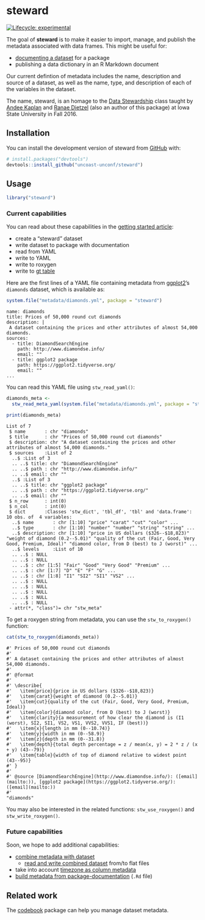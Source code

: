 
<!-- README.md is generated from README.Rmd. Please edit that file -->

# steward

<!-- badges: start -->

[![Lifecycle:
experimental](https://img.shields.io/badge/lifecycle-experimental-orange.svg)](https://www.tidyverse.org/lifecycle/#experimental)
<!-- badges: end -->

The goal of **steward** is to make it easier to import, manage, and
publish the metadata associated with data frames. This might be useful
for:

  - [documenting a
    dataset](https://r-pkgs.org/data.html#documenting-data) for a
    package
  - publishing a data dictionary in an R Markdown document

Our current defintion of metadata includes the name, description and
source of a dataset, as well as the name, type, and description of each
of the variables in the dataset.

The name, steward, is an homage to the [Data
Stewardship](http://agron590-isu.github.io/) class taught by [Andee
Kaplan](https://github.com/andeek) and [Ranae
Dietzel](https://github.com/ranae) (also an author of this package) at
Iowa State University in Fall 2016.

## Installation

You can install the development version of steward from
[GitHub](https://github.com/uncoast-unconf/steward) with:

``` r
# install.packages("devtools")
devtools::install_github("uncoast-unconf/steward")
```

## Usage

``` r
library("steward")
```

### Current capabilities

You can read about these capabilities in the [getting started
article](https://uncoast-unconf.github.io/steward/articles/steward.html):

  - create a “steward” dataset
  - write dataset to package with documentation
  - read from YAML
  - write to YAML
  - write to roxygen
  - write to [gt table](https://gt.rstudio.com)

Here are the first lines of a YAML file containing metadata from
[ggplot2](http://ggplot2.tidyverse.org)’s `diamonds` dataset, which is
available as:

``` r
system.file("metadata/diamonds.yml", package = "steward")
```

    name: diamonds
    title: Prices of 50,000 round cut diamonds
    description: |
     A dataset containing the prices and other attributes of almost 54,000 diamonds.
    sources:
      - title: DiamondSearchEngine
        path: http://www.diamondse.info/
        email: ""
      - title: ggplot2 package
        path: https://ggplot2.tidyverse.org/
        email: ""
    ...

You can read this YAML file using `stw_read_yaml()`:

``` r
diamonds_meta <-
  stw_read_meta_yaml(system.file("metadata/diamonds.yml", package = "steward"))

print(diamonds_meta)
```

    List of 7
     $ name       : chr "diamonds"
     $ title      : chr "Prices of 50,000 round cut diamonds"
     $ description: chr "A dataset containing the prices and other attributes of almost 54,000 diamonds."
     $ sources    :List of 2
      ..$ :List of 3
      .. ..$ title: chr "DiamondSearchEngine"
      .. ..$ path : chr "http://www.diamondse.info/"
      .. ..$ email: chr ""
      ..$ :List of 3
      .. ..$ title: chr "ggplot2 package"
      .. ..$ path : chr "https://ggplot2.tidyverse.org/"
      .. ..$ email: chr ""
     $ n_row      : int(0) 
     $ n_col      : int(0) 
     $ dict       :Classes 'stw_dict', 'tbl_df', 'tbl' and 'data.frame':    10 obs. of  4 variables:
      ..$ name       : chr [1:10] "price" "carat" "cut" "color" ...
      ..$ type       : chr [1:10] "number" "number" "string" "string" ...
      ..$ description: chr [1:10] "price in US dollars ($326--$18,823)" "weight of diamond (0.2--5.01)" "quality of the cut (Fair, Good, Very Good, Premium, Ideal)" "diamond color, from D (best) to J (worst)" ...
      ..$ levels     :List of 10
      .. ..$ : NULL
      .. ..$ : NULL
      .. ..$ : chr [1:5] "Fair" "Good" "Very Good" "Premium" ...
      .. ..$ : chr [1:7] "D" "E" "F" "G" ...
      .. ..$ : chr [1:8] "I1" "SI2" "SI1" "VS2" ...
      .. ..$ : NULL
      .. ..$ : NULL
      .. ..$ : NULL
      .. ..$ : NULL
      .. ..$ : NULL
     - attr(*, "class")= chr "stw_meta"

To get a roxygen string from metadata, you can use the
`stw_to_roxygen()` function:

``` r
cat(stw_to_roxygen(diamonds_meta))
```

    #' Prices of 50,000 round cut diamonds
    #' 
    #' A dataset containing the prices and other attributes of almost 54,000 diamonds.
    #' 
    #' @format 
    #' 
    #' \describe{ 
    #'   \item{price}{price in US dollars ($326--$18,823)}
    #'   \item{carat}{weight of diamond (0.2--5.01)}
    #'   \item{cut}{quality of the cut (Fair, Good, Very Good, Premium, Ideal)}
    #'   \item{color}{diamond color, from D (best) to J (worst)}
    #'   \item{clarity}{a measurement of how clear the diamond is (I1 (worst), SI2, SI1, VS2, VS1, VVS2, VVS1, IF (best))}
    #'   \item{x}{length in mm (0--10.74)}
    #'   \item{y}{width in mm (0--58.9)}
    #'   \item{z}{depth in mm (0--31.8)}
    #'   \item{depth}{total depth percentage = z / mean(x, y) = 2 * z / (x + y) (43--79)}
    #'   \item{table}{width of top of diamond relative to widest point (43--95)}
    #' }
    #' 
    #' @source [DiamondSearchEngine](http://www.diamondse.info/): ([email](mailto:)), [ggplot2 package](https://ggplot2.tidyverse.org/): ([email](mailto:))
    #' 
    "diamonds"

You may also be interested in the related functions: `stw_use_roxygen()`
and `stw_write_roxygen()`.

### Future capabilities

Soon, we hope to add additional capabilities:

  - [combine metadata with
    dataset](https://github.com/uncoast-unconf/steward/issues/36)
      - [read and write combined
        dataset](https://github.com/uncoast-unconf/steward/issues/41)
        from/to flat files
  - take into account [timezone as column
    metadata](https://github.com/uncoast-unconf/steward/issues/39)
  - [build metadata from
    package-documentation](https://github.com/uncoast-unconf/steward/issues/43)
    (`.Rd` file)

## Related work

The [codebook](https://rubenarslan.github.io/codebook/) package can help
you manage dataset metadata.
